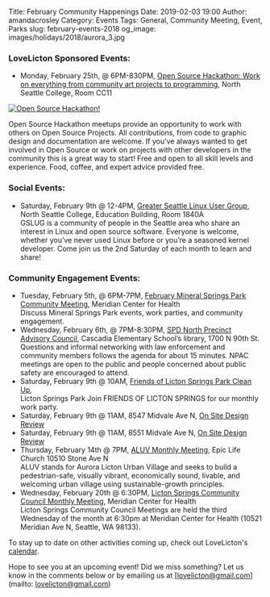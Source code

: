 Title: February Community Happenings
Date: 2019-02-03 19:00
Author: amandacrosley
Category: Events
Tags: General, Community Meeting, Event, Parks
slug: february-events-2018
og_image: images/holidays/2018/aurora_3.jpg

### LoveLicton Sponsored Events:
* Monday, February 25th, @ 6PM-830PM, [Open Source Hackathon: Work on everything from community art projects to programming](https://www.meetup.com/North-Seattle-Tech-Talks/events/258053538/), North Seattle College, Room CC11

[![Open Source Hackathon!](/images/events/2019/hackathon.jpg)](/images/events/2019/hackathon.jpg)

Open Source Hackathon meetups provide an opportunity to work with others on Open Source Projects. All contributions, from code to graphic design and documentation are welcome. If you’ve always wanted to get involved in Open Source or work on projects with other developers in the community this is a great way to start! Free and open to all skill levels and experience. Food, coffee, and expert advice provided free.

### Social Events:
*   Saturday, February 9th @ 12-4PM, [Greater Seattle Linux User Group](https://gslug.org/), North Seattle College, Education Building, Room 1840A<br />
GSLUG is a community of people in the Seattle area who share an interest in Linux and open source software. Everyone is welcome, whether you’ve never used Linux before or you’re a seasoned kernel developer. Come join us the 2nd Saturday of each month to learn and share!

### Community Engagement Events:
*   Tuesday, February 5th, @ 6PM-7PM, [February Mineral Springs Park Community Meeting](https://www.facebook.com/events/279662642729332/), Meridian Center for Health<br />
Discuss Mineral Springs Park events, work parties, and community engagement.
*   Wednesday, February 6th, @ 7PM-8:30PM, [SPD North Precinct Advisory Council](http://seattlenpac.blogspot.com/), Cascadia Elementary School’s library, 1700 N 90th St.<br />
Questions and informal networking with law enforcement and community members follows the agenda for about 15 minutes. NPAC meetings are open to the public and people concerned about public safety are encouraged to attend.
*   Saturday, February 9th @ 10AM, [Friends of Licton Springs Park Clean Up](https://lictonsprings.org/work_party.pdf),<br /> Licton Springs Park
Join FRIENDS OF LICTON SPRINGS for our monthly work party.
*   Saturday, February 9th @ 11AM, 8547 Midvale Ave N, [On Site Design Review](/images/events/2019/8547.pdf)
*   Saturday, February 9th @ 11AM, 8551 Midvale Ave N, [On Site Design Review](/images/events/2019/8551.pdf)
*   Thursday, February 14th @ 7PM, [ALUV Monthly Meeting](https://www.facebook.com/AuroraLicton), Epic Life Church 10510 Stone Ave N<br />
ALUV stands for Aurora Licton Urban Village and seeks to build a pedestrian-safe, visually vibrant, economically sound, livable, and welcoming urban village using sustainable-growth principles.
*   Wednesday, February 20th @ 6:30PM, [Licton Springs Community Council Monthly Meeting](https://lictonsprings.org/), Meridian Center for Health<br />
Licton Springs Community Council Meetings are held the third Wednesday of the month at 6:30pm at Meridian Center for Health (10521 Meridian Ave N, Seattle, WA 98133).

To stay up to date on other activities coming up, check out LoveLicton's [calendar](https://lovelicton.com/pages/community-calendar.html).

Hope to see you at an upcoming event!
Did we miss something? Let us know in the comments below or by emailing us at [lovelicton@gmail.com](mailto: lovelicton@gmail.com)
